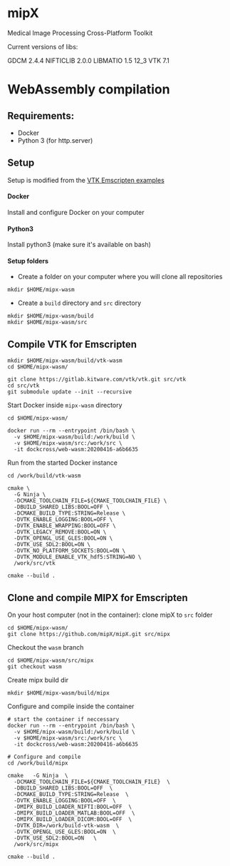 # mipX
Medical Image Processing Cross-Platform Toolkit

Current versions of libs:

GDCM 2.4.4
NIFTICLIB 2.0.0
LIBMATIO 1.5 12_3
VTK 7.1


# WebAssembly compilation

## Requirements:

- Docker 
- Python 3 (for http.server)

## Setup 

Setup is modified from the [VTK Emscripten examples](https://github.com/Kitware/VTK/tree/master/Examples/Emscripten/Cxx)

#### Docker 
Install and configure Docker on your computer

#### Python3 
Install python3 (make sure it's available on bash)

#### Setup folders

- Create a folder on your computer where you will clone all repositories  
```
mkdir $HOME/mipx-wasm
```
<!--- ` -->
- Create a `build` directory and `src` directory
```
mkdir $HOME/mipx-wasm/build
mkdir $HOME/mipx-wasm/src
```
<!--- ` -->

## Compile VTK for Emscripten
```
mkdir $HOME/mipx-wasm/build/vtk-wasm
cd $HOME/mipx-wasm/

git clone https://gitlab.kitware.com/vtk/vtk.git src/vtk
cd src/vtk
git submodule update --init --recursive
```

Start Docker inside `mipx-wasm` directory 

```
cd $HOME/mipx-wasm/

docker run --rm --entrypoint /bin/bash \
  -v $HOME/mipx-wasm/build:/work/build \
  -v $HOME/mipx-wasm/src:/work/src \
  -it dockcross/web-wasm:20200416-a6b6635
```

Run from the started Docker instance

```
cd /work/build/vtk-wasm

cmake \
  -G Ninja \
  -DCMAKE_TOOLCHAIN_FILE=${CMAKE_TOOLCHAIN_FILE} \
  -DBUILD_SHARED_LIBS:BOOL=OFF \
  -DCMAKE_BUILD_TYPE:STRING=Release \
  -DVTK_ENABLE_LOGGING:BOOL=OFF \
  -DVTK_ENABLE_WRAPPING:BOOL=OFF \
  -DVTK_LEGACY_REMOVE:BOOL=ON \
  -DVTK_OPENGL_USE_GLES:BOOL=ON \
  -DVTK_USE_SDL2:BOOL=ON \
  -DVTK_NO_PLATFORM_SOCKETS:BOOL=ON \
  -DVTK_MODULE_ENABLE_VTK_hdf5:STRING=NO \
  /work/src/vtk

cmake --build .
```
<!--- ` -->

## Clone and compile MIPX for Emscripten

On your host computer (not in the container): clone mipX to `src` folder 

```
cd $HOME/mipx-wasm/
git clone https://github.com/mipX/mipX.git src/mipx
```

Checkout the `wasm` branch

```
cd $HOME/mipx-wasm/src/mipx
git checkout wasm
```

Create mipx build dir

```
mkdir $HOME/mipx-wasm/build/mipx
```

Configure and compile inside the container

```
# start the container if neccessary
docker run --rm --entrypoint /bin/bash \
  -v $HOME/mipx-wasm/build:/work/build \
  -v $HOME/mipx-wasm/src:/work/src \
  -it dockcross/web-wasm:20200416-a6b6635

# Configure and compile
cd /work/build/mipx

cmake   -G Ninja  \
  -DCMAKE_TOOLCHAIN_FILE=${CMAKE_TOOLCHAIN_FILE}  \
  -DBUILD_SHARED_LIBS:BOOL=OFF  \
  -DCMAKE_BUILD_TYPE:STRING=Release  \
  -DVTK_ENABLE_LOGGING:BOOL=OFF  \
  -DMIPX_BUILD_LOADER_NIFTI:BOOL=OFF  \
  -DMIPX_BUILD_LOADER_MATLAB:BOOL=OFF  \
  -DMIPX_BUILD_LOADER_DICOM:BOOL=OFF  \
  -DVTK_DIR=/work/build-vtk-wasm  \
  -DVTK_OPENGL_USE_GLES:BOOL=ON  \
  -DVTK_USE_SDL2:BOOL=ON   \
  /work/src/mipx 

cmake --build .
```







